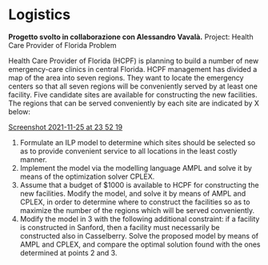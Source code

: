 # Logistics
**Progetto svolto in collaborazione con Alessandro Vavalà.**
Project: Health Care Provider of Florida Problem

Health Care Provider of Florida (HCPF) is planning to build a number of new emergency-care clinics in central Florida. HCPF management has divided a map of the area into seven regions. They want to locate the emergency centers so that all seven regions will be conveniently served by at least one facility. Five candidate sites are available for constructing the new facilities. The regions that can be served conveniently by each site are indicated by X below:

[Screenshot 2021-11-25 at 23 52 19](https://user-images.githubusercontent.com/72793455/143505954-a6fd5ea1-c903-46e1-b1e1-3f7c268348e0.png)


1. Formulate an ILP model to determine which sites should be selected so as to provide convenient service to all locations in the least costly manner.
2. Implement the model via the modelling language AMPL and solve it by means of the optimization solver CPLEX.
3. Assume that a budget of $1000 is available to HCPF for constructing the new facilities. Modify the model, and solve it by means of AMPL and CPLEX, in order to determine where to construct the facilities so as to maximize the number of the regions which will be served conveniently.
4. Modify the model in 3 with the following additional constraint: if a facility is constructed in Sanford, then a facility must necessarily be constructed also in Casselberry. Solve the proposed model by means of AMPL and CPLEX, and compare the optimal solution found with the ones determined at points 2 and 3.


